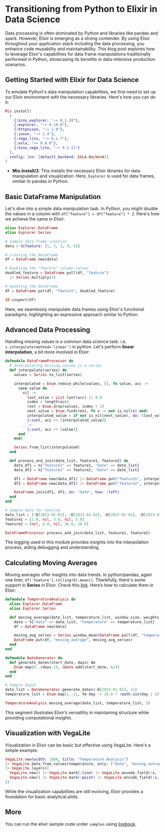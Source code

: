 # Transitioning from Python to Elixir in Data Science

Data processing is often dominated by Python and libraries like pandas and spark. However, Elixir is emerging as a strong contender. By using Elixir throughout your application stack including the data processing, you enhance code reusability and maintainability. This blog post explores how to leverage Elixir's capabilities for data frame manipulations traditionally performed in Python, showcasing its benefits in data-intensive production scenarios.

## Getting Started with Elixir for Data Science

To emulate Python's data manipulation capabilities, we first need to set up our Elixir environment with the necessary libraries. Here's how you can do it:

```elixir
Mix.install(
  [
    {:kino_explorer, "~> 0.1.20"},
    {:explorer, "~> 0.10.0"},
    {:httpoison, "~> 1.8"},
    {:jason, "~> 1.4"},
    {:vega_lite, "~> 0.1.7"},
    {:exla, ">= 0.0.0"},
    {:kino_vega_lite, "~> 0.1.11"}
  ],
  config: [nx: [default_backend: EXLA.Backend]]
)
```

- **Mix.Install/2**: This installs the necessary Elixir libraries for data manipulation and visualization. Here, `Explorer` is used for data frames, similar to pandas in Python.

## Basic DataFrame Manipulation

Let's dive into a simple data manipulation task. In Python, you might double the values in a column with `df["feature"] = df["feature"] * 2`. Here's how we achieve the same in Elixir:

```elixir
alias Explorer.DataFrame
alias Explorer.Series

# Sample data frame creation
data = %{feature: [1, 2, 3, 4, 5]}

# Creating the DataFrame
df = DataFrame.new(data)

# Doubling the "feature" column values
doubled_feature = DataFrame.pull(df, "feature")
  |> Series.multiply(2)

# Updating the DataFrame
df = DataFrame.put(df, "feature", doubled_feature)

IO.inspect(df)
```

Here, we seamlessly manipulate data frames using Elixir's functional paradigms, highlighting an expressive approach similar to Python.

## Advanced Data Processing

Handling missing values is a common data science task. 
i.e. `s.interpolate(method='linear')` in python.
Let's perform **linear interpolation**, a bit more involved in Elixir:

```elixir
defmodule DataFrameProcessor do
  # Interpolating missing values in a series
  def interpolate(series) do
    values = Series.to_list(series)

    interpolated = Enum.reduce_while(values, [], fn value, acc ->
      case value do
        nil ->
          last_value = List.last(acc) || 0.0
          index = length(acc)
          rest = Enum.drop(values, index + 1)
          next_value = Enum.find(rest, fn x -> not is_nil(x) end)
          interpolated_value = if not is_nil(next_value), do: (last_value + next_value) / 2, else: last_value
          {:cont, acc ++ [interpolated_value]}
        _ ->
          {:cont, acc ++ [value]}
      end
    end)

    Series.from_list(interpolated)
  end

  def process_and_join(date_list, feature1, feature2) do
    data_df1 = %{"feature1" => feature1, "date" => date_list}
    data_df2 = %{"feature2" => feature2, "date" => date_list}

    df1 = DataFrame.new(data_df1) |> DataFrame.put("feature1", interpolate(DataFrame.pull(df1, "feature1")))
    df2 = DataFrame.new(data_df2) |> DataFrame.put("feature2", interpolate(DataFrame.pull(df2, "feature2")))

    DataFrame.join(df1, df2, on: "date", how: :left)
  end
end

# Sample data for testing
date_list = [~D[2023-01-01], ~D[2023-01-02], ~D[2023-01-03], ~D[2023-01-04], ~D[2023-01-05]]
feature1 = [1.0, nil, 3.0, nil, 5.0]
feature2 = [nil, 8.0, nil, 16.0, 20.0]

DataFrameProcessor.process_and_join(date_list, feature1, feature2)
```

The logging used in this module provides insights into the interpolation process, aiding debugging and understanding.

## Calculating Moving Averages

Moving averages offer insights into data trends.
In python/pandas, again one liner,
`df['feature'].rolling(9).mean()`.
Thankfully, there's some support in **Series** in Elixir. Check this [link](https://hexdocs.pm/explorer/Explorer.Series.html#window_mean/3).
Here’s how to calculate them in Elixir:

```elixir
defmodule TemperatureAnalysis do
  alias Explorer.DataFrame
  alias Explorer.Series

  def moving_average(date_list, temperature_list, window_size, weights \\ []) do
    data = %{"date" => date_list, "temperature" => temperature_list}
    df = DataFrame.new(data)

    moving_avg_series = Series.window_mean(DataFrame.pull(df, "temperature"), window_size, weights: weights, min_periods: 1)
    DataFrame.put(df, "moving_average", moving_avg_series)
  end
end

defmodule DateGenerator do
  def generate_dates(start_date, days) do
    Enum.map(0..(days-1), &Date.add(start_date, &1))
  end
end

# Sample Input
date_list = DateGenerator.generate_dates(~D[2023-01-01], 21)
temperature_list = Enum.map(1..21, fn day -> 10.0 * :math.sin(day / 2) + Enum.random(-2..2) + 20 end)

TemperatureAnalysis.moving_average(date_list, temperature_list, 3)
```

This segment illustrates Elixir’s versatility in maintaining structure while providing computational insights.

## Visualization with VegaLite

Visualization in Elixir can be basic but effective using VegaLite. Here's a simple example:

```elixir
VegaLite.new(width: 1080, title: "Temperature Analysis")
|> VegaLite.data_from_values(temperature, only: ["date", "moving_average", "temperature"])
|> VegaLite.layers([
  VegaLite.new() |> VegaLite.mark(:line) |> VegaLite.encode_field(:x, "date", type: :temporal) |> VegaLite.encode_field(:y, "moving_average", type: :quantitative),
  VegaLite.new() |> VegaLite.mark(:point) |> VegaLite.encode_field(:x, "date", type: :temporal) |> VegaLite.encode_field(:y, "temperature", type: :quantitative)
])
```

While the visualization capabilities are still evolving, Elixir provides a foundation for basic analytical plots.

## More

You can run the elixir sample code under `samples` using [livebook](https://github.com/livebook-dev/livebook).
